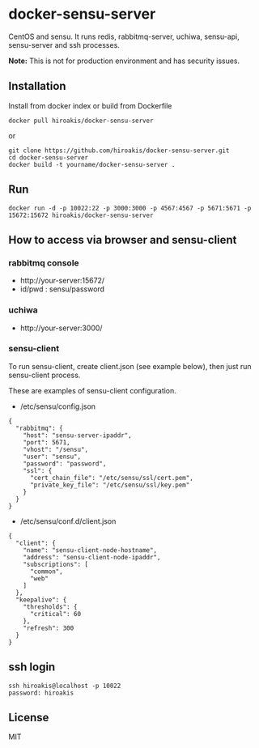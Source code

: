 # docker-sensu-server

CentOS and sensu.
It runs redis, rabbitmq-server, uchiwa, sensu-api, sensu-server and ssh processes.

**Note:** This is not for production environment and has security issues.

## Installation

Install from docker index or build from Dockerfile

```
docker pull hiroakis/docker-sensu-server
```

or

```
git clone https://github.com/hiroakis/docker-sensu-server.git
cd docker-sensu-server
docker build -t yourname/docker-sensu-server .
```

## Run

```
docker run -d -p 10022:22 -p 3000:3000 -p 4567:4567 -p 5671:5671 -p 15672:15672 hiroakis/docker-sensu-server
```

## How to access via browser and sensu-client

### rabbitmq console

* http://your-server:15672/
* id/pwd : sensu/password

### uchiwa

* http://your-server:3000/

### sensu-client

To run sensu-client, create client.json (see example below), then just run sensu-client process.

These are examples of sensu-client configuration.

* /etc/sensu/config.json

```
{
  "rabbitmq": {
    "host": "sensu-server-ipaddr",
    "port": 5671,
    "vhost": "/sensu",
    "user": "sensu",
    "password": "password",
    "ssl": {
      "cert_chain_file": "/etc/sensu/ssl/cert.pem",
      "private_key_file": "/etc/sensu/ssl/key.pem"
    }
  }
}
```

* /etc/sensu/conf.d/client.json

```
{
  "client": {
    "name": "sensu-client-node-hostname",
    "address": "sensu-client-node-ipaddr",
    "subscriptions": [
      "common",
      "web"
    ]
  },
  "keepalive": {
    "thresholds": {
      "critical": 60
    },
    "refresh": 300
  }
}
```

## ssh login

```
ssh hiroakis@localhost -p 10022
password: hiroakis
```

## License

MIT
